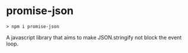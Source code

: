 # promise-json
`> npm i promise-json`

A javascript library that aims to make JSON.stringify not block the event loop.
